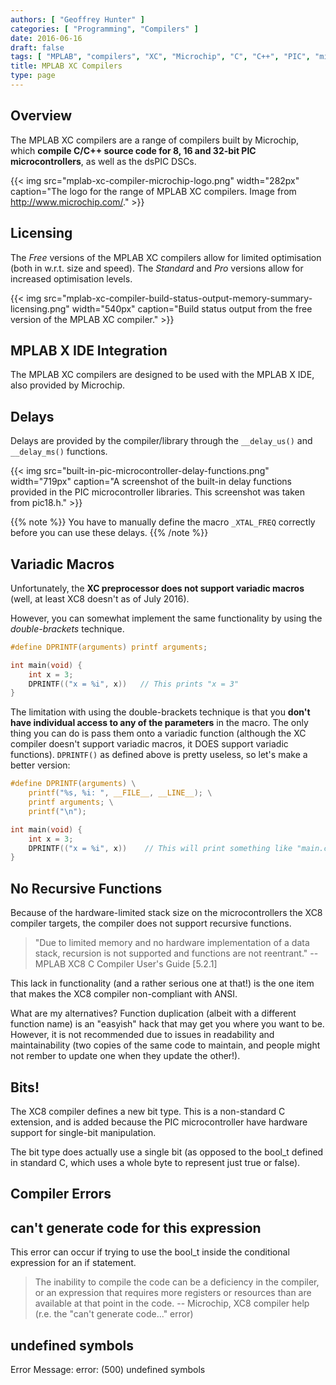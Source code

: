 ```yaml
---
authors: [ "Geoffrey Hunter" ]
categories: [ "Programming", "Compilers" ]
date: 2016-06-16
draft: false
tags: [ "MPLAB", "compilers", "XC", "Microchip", "C", "C++", "PIC", "microcontroller", "MPLAB X", "IDEs", "licensing", "variadic macro", "compiler error" ]
title: MPLAB XC Compilers
type: page
---
```


## Overview

The MPLAB XC compilers are a range of compilers built by Microchip, which **compile C/C++ source code for 8, 16 and 32-bit PIC microcontrollers**, as well as the dsPIC DSCs.

{{< img src="mplab-xc-compiler-microchip-logo.png" width="282px" caption="The logo for the range of MPLAB XC compilers. Image from http://www.microchip.com/."  >}}

## Licensing

The _Free_ versions of the MPLAB XC compilers allow for limited optimisation (both in w.r.t. size and speed). The _Standard_ and _Pro_ versions allow for increased optimisation levels.

{{< img src="mplab-xc-compiler-build-status-output-memory-summary-licensing.png" width="540px" caption="Build status output from the free version of the MPLAB XC compiler."  >}}

## MPLAB X IDE Integration

The MPLAB XC compilers are designed to be used with the MPLAB X IDE, also provided by Microchip.

## Delays

Delays are provided by the compiler/library through the `__delay_us()` and `__delay_ms()` functions.

{{< img src="built-in-pic-microcontroller-delay-functions.png" width="719px" caption="A screenshot of the built-in delay functions provided in the PIC microcontroller libraries. This screenshot was taken from pic18.h."  >}}

{{% note %}}
You have to manually define the macro `_XTAL_FREQ` correctly before you can use these delays.
{{% /note %}}

## Variadic Macros

Unfortunately, the **XC preprocessor does not support variadic macros** (well, at least XC8 doesn't as of July 2016).

However, you can somewhat implement the same functionality by using the _double-brackets_ technique.

```c
#define DPRINTF(arguments) printf arguments;

int main(void) {
    int x = 3;
    DPRINTF(("x = %i", x))   // This prints "x = 3"
}
```

The limitation with using the double-brackets technique is that you **don't have individual access to any of the parameters** in the macro. The only thing you can do is pass them onto a variadic function (although the XC compiler doesn't support variadic macros, it DOES support variadic functions). `DPRINTF()` as defined above is pretty useless, so let's make a better version:
    
```c
#define DPRINTF(arguments) \
    printf("%s, %i: ", __FILE__, __LINE__); \
    printf arguments; \
    printf("\n");

int main(void) {
    int x = 3;
    DPRINTF(("x = %i", x))    // This will print something like "main.c, 23: x = 3"
}
```

## No Recursive Functions

Because of the hardware-limited stack size on the microcontrollers the XC8 compiler targets, the compiler does not support recursive functions.

> "Due to limited memory and no hardware implementation of a data stack, recursion is not supported and functions are not reentrant." -- MPLAB XC8 C Compiler User's Guide [5.2.1]

This lack in functionality (and a rather serious one at that!) is the one item that makes the XC8 compiler non-compliant with ANSI.

What are my alternatives? Function duplication (albeit with a different function name) is an "easyish" hack that may get you where you want to be. However, it is not recommended due to issues in readability and maintainability (two copies of the same code to maintain, and people might not rember to update one when they update the other!).

## Bits!

The XC8 compiler defines a new bit type. This is a non-standard C extension, and is added because the PIC microcontroller have hardware support for single-bit manipulation.

The bit type does actually use a single bit (as opposed to the bool_t defined in standard C, which uses a whole byte to represent just true or false).

## Compiler Errors

## can't generate code for this expression

This error can occur if trying to use the bool_t inside the conditional expression for an  if statement.

> The inability to compile the code can be a deficiency in the compiler, or an expression that requires more registers or resources than are available at that point in the code. -- Microchip, XC8 compiler help (r.e. the "can't generate code..." error)

## undefined symbols

Error Message: error: (500) undefined symbols
